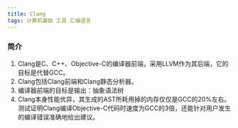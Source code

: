 ```yaml
---
title: Clang
tags: 计算机基础 工具 汇编语言
---
```


### 简介

1. Clang是C、C++、Objective-C的编译器前端，采用LLVM作为其后端，它的目标是代替GCC。
2. Clang包括Clang前端和Clang静态分析器。
3. 编译器前端的目标是输出：抽象语法树
4. Clang本身性能优异，其生成的AST所耗用掉的内存仅仅是GCC的20%左右。测试证明Clang编译Objective-C代码时速度为GCC的3倍，还能针对用户发生的编译错误准确地给出建议。
